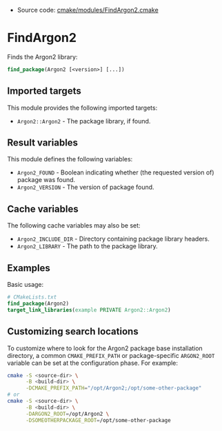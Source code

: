 <!-- This is auto-generated file. -->
* Source code: [cmake/modules/FindArgon2.cmake](https://github.com/petk/php-build-system/blob/master/cmake/cmake/modules/FindArgon2.cmake)

# FindArgon2

Finds the Argon2 library:

```cmake
find_package(Argon2 [<version>] [...])
```

## Imported targets

This module provides the following imported targets:

* `Argon2::Argon2` - The package library, if found.

## Result variables

This module defines the following variables:

* `Argon2_FOUND` - Boolean indicating whether (the requested version of) package
  was found.
* `Argon2_VERSION` - The version of package found.

## Cache variables

The following cache variables may also be set:

* `Argon2_INCLUDE_DIR` - Directory containing package library headers.
* `Argon2_LIBRARY` - The path to the package library.

## Examples

Basic usage:

```cmake
# CMakeLists.txt
find_package(Argon2)
target_link_libraries(example PRIVATE Argon2::Argon2)
```

## Customizing search locations

To customize where to look for the Argon2 package base
installation directory, a common `CMAKE_PREFIX_PATH` or
package-specific `ARGON2_ROOT` variable can be set at
the configuration phase. For example:

```sh
cmake -S <source-dir> \
      -B <build-dir> \
      -DCMAKE_PREFIX_PATH="/opt/Argon2;/opt/some-other-package"
# or
cmake -S <source-dir> \
      -B <build-dir> \
      -DARGON2_ROOT=/opt/Argon2 \
      -DSOMEOTHERPACKAGE_ROOT=/opt/some-other-package
```
